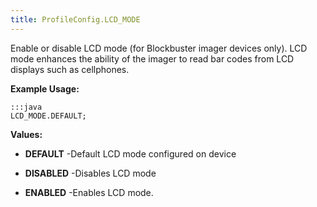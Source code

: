 ```yaml
---
title: ProfileConfig.LCD_MODE
---
```


Enable or disable LCD mode (for Blockbuster imager devices only).
 LCD mode enhances the ability of the imager to read bar codes from LCD displays such as cellphones.

 

**Example Usage:**
	
	:::java	
	LCD_MODE.DEFAULT;


**Values:**

* **DEFAULT** -Default LCD mode configured on device

* **DISABLED** -Disables LCD mode

* **ENABLED** -Enables LCD mode.



